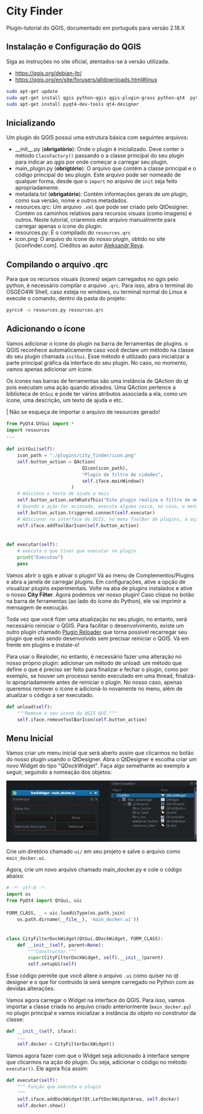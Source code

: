 # City Finder
Plugin-tutorial do QGIS, documentado em português para versão 2.18.X

## Instalação e Configuração do QGIS
Siga as instruções no site oficial, atentados-se à versão utilizada.

- https://qgis.org/debian-ltr/
- https://qgis.org/en/site/forusers/alldownloads.html#linux

```sh
sudo apt-get update
sudo apt-get install qgis python-qgis qgis-plugin-grass python-qt4  python-qt4-dev
sudo apt-get install pyqt4-dev-tools qt4-designer
```

## Inicializando
Um plugin do QGIS possui uma estrutura básica com seguintes arquivos:

- \_\_init\_\_.py (__obrigatório__): Onde o plugin é inicializado. Deve conter o método `ClassFactory()` passando o a classe principal do seu plugin para indicar ao qgis por onde começar a carregar seu plugin.
- main_plugin.py (__obrigtório__): O arquivo que contém a classe principal e o código principal do seu plugin. Este arquivo pode ser nomeado de qualquer forma, desde que o `import` no arquivo de `init` seja feito apropriadamente.
- metadata.txt (__obrigatório__): Contém informações gerais de um plugin, como sua versão, nome e outros metadados.
- resources.qrc: Um arquivo `.xml` que pode ser criado pelo QtDesigner. Contém os caminhos relativos para recursos visuais (como imagens) e outros. Neste tutorial, criaremos este arquivo manualmente para carregar apenas o ícone do plugin.
- resources.py: É o compilado do `resources.qrc`
- icon.png: O arquivo do ícone do nosso plugin, obtido no site [iconfinder.com]. Créditos ao autor [Aleksandr Reva](https://www.iconfinder.com/icons/1267304/bank_location_map_office_pin_icon).

## Compilando o arquivo .qrc
Para que os recursos visuais (ícones) sejam carregados no qgis pelo python, é necessário compilar o arquivo `.qrc`. Para isso, abra o terminal do OSGEO4W Shell, caso esteja no windows, ou terminal normal do Linux e execute o comando, dentro da pasta do projeto:

```sh
pyrcc4 -o resources.py resources.qrc
```

## Adicionando o ícone
Vamos adicionar o ícone do plugin na barra de ferramentas de plugins. o QGIS reconhece automaticamente caso você declare um método na classe do seu plugin chamada `initGui`. Esse método é utilizado para inicializar a parte principal gráfica da interface do seu plugin. No caso, no momento, vamos apenas adicionar um ícone.

Os ícones nas barras de ferramentas são uma instância de QAction do qt pois executam uma ação quando ativados. Uma QAction pertence a biblioteca de `QtGui` e pode ter vários atributos associada a ela, como um ícone, uma descrição, um texto de ajuda e etc.

| Não se esqueça de importar o arquivo de resources gerado!

```python
from PyQt4.QtGui import *
import resources
...

def initGui(self):
    icon_path = ":/plugins/city_finder/icon.png"
    self.button_action = QAction(
                            QIcon(icon_path),
                            "Plugin de filtro de cidades",
                            self.iface.mainWindow()
                        )
    # Adiciona o texto de ajuda a mais
    self.button_action.setWhatsThis("Este plugin realiza o filtro de municípios...")
    # Quando a ação for acionada, executa alguma coisa, no caso, o metodo executar
    self.button_action.triggered.connect(self.executar)
    # Adicionar na interface do QGIS, no menu ToolBar de plugins, a ação desejada
    self.iface.addToolBarIcon(self.button_action)


def executar(self):
    # executa o que tiver que executar no plugin
    print("Executou")
    pass

```

Vamos abrir o qgis e ativar o plugin! Vá ao menu de Complementos/Plugins e abra a janela de carregar plugins. Em  configurações, ative a opção de visualizar plugins experimentais. Volte na aba de plugins instalados e ative o nosso __City Filter__. Agora podemos ver nosso plugin! Caso clique no botão na barra de ferramentas (ao lado do ícone do Python), ele vai imprimir a mensagem de execução.

Toda vez que você fizer uma atualização no seu plugin, no entanto, será necessário reiniciar o QGIS. Para facilitar o desenvolvimento, existe um outro plugin chamado [Plugin Reloader](https://plugins.qgis.org/plugins/plugin_reloader/) que torna possível recarregar seu plugin que está sendo desenvolvido sem precisar reiniciar o QGIS. Vá em frente em plugins e instale-o!

Para usar o Realoder, no entanto, é necessário fazer uma alteração no nosso próprio plugin: adicionar um método de unload: um método que define o que é preciso ser feito para finalizar e fechar o plugin, como por exemplo, se houver um processo sendo executado em uma thread, finalizá-lo apropriadamente antes de reiniciar o plugin. No nosso caso, apenas queremos remover o icone e adicioná-lo novamente no menu, além de atualizar o código a ser executado.

```python
def unload(self):
    """Remove o seu icone da QGIS GUI."""
    self.iface.removeToolBarIcon(self.button_action)
```

## Menu Inicial
Vamos criar um menu inicial que será aberto assim que clicarmos no botão do nosso plugin usando o QtDesigner. Abra o QtDesigner e escolha criar um novo Widget do tipo "QDockWidget". Faça algo semelhante ao exemplo a seguir, seguindo a nomeação dos objetos:

![Screenshot1](./img/screenshot1.png)

Crie um diretório chamado `ui/` em seu projeto e salve o arquivo como `main_docker.ui`.

Agora, crie um novo arquivo chamado main_docker.py e cole o código abaixo:

```python
# -*- utf-8 -*-
import os
from PyQt4 import QtGui, uic

FORM_CLASS, _ = uic.loadUiType(os.path.join(
    os.path.dirname(__file__), 'main_docker.ui'))


class CityFilterDockWidget(QtGui.QDockWidget, FORM_CLASS):
    def __init__(self, parent=None):
        """Constructor."""
        super(CityFilterDockWidget, self).__init__(parent)
        self.setupUi(self)
```

Esse código permite que você altere o arquivo `.ui` como quiser no qt designer e o que for contruído lá será sempre carregado no Python com as devidas alterações.

Vamos agora carregar o Widget na interface do QGIS. Para isso, vamos importar a classe criada no arquivo criado anteriormente (`main_docker.py`) no plugin principal e vamos inicializar a instância do objeto no construtor da classe:

```python
def __init__(self, iface):
    ...
    self.docker = CityFilterDockWidget()
```

Vamos agora fazer com que o Widget seja adicionado à interface sempre que clicarmos na ação do plugin. Ou seja, adicionar o código no método `executar()`. Ele agora fica assim:

```python
def executar(self):
    """ Função que executa o plugin
    """
    self.iface.addDockWidget(Qt.LeftDockWidgetArea, self.docker)
    self.docker.show()
```

